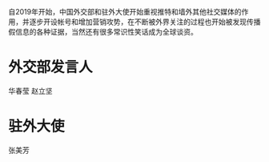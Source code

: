 
自2019年开始，中国外交部和驻外大使开始重视推特和墙外其他社交媒体的作用，并逐步开设帐号和增加营销攻势，在不断被外界关注的过程也开始被发现传播假信息的各种证据，当然还有很多常识性笑话成为全球谈资。

# 外交部发言人

华春莹
赵立坚

# 驻外大使 

张美芳
